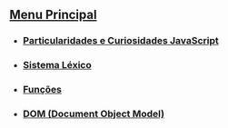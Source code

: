 

## [Menu Principal](../README.md)

- ### [Particularidades e Curiosidades JavaScript](Particularidades-Curiosidades_Js/menu.md)

- ### [Sistema Léxico](Sistema-Lexico/menu.md)

- ### [Funções](Funcoes/menu.md)

- ### [DOM (Document Object Model)](./Dom/menu.md)